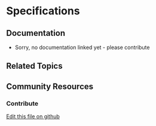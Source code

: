 # Specifications

## Documentation

* Sorry, no documentation linked yet - please contribute

## Related Topics

## Community Resources

### Contribute

[Edit this file on github](https://github.com/olafk/controlpanel-documentation-docs/blob/master/md/73en/com_liferay_commerce_product_options_web_internal_portlet_CPSpecificationOptionsPortlet/editProductSpecificationOption.html)
